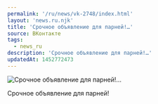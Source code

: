 ```yaml
---
permalink: '/ru/news/vk-2748/index.html'
layout: 'news.ru.njk'
title: 'Срочное объявление для парней!…'
source: ВКонтакте
tags:
  - news_ru
description: 'Срочное объявление для парней!…'
updatedAt: 1452772473
---
```

![Срочное объявление для парней!…](https://sun9-24.userapi.com/impf/c633821/v633821748/d60f/9uoCI5MnewE.jpg?size=720x960&quality=96&proxy=1&sign=fc6f2723f9ef44afc55b1c7f1b58af0e&c_uniq_tag=rBlETxsh2v4RoDip46-tc_nRx4fTmo3F7VctnZTghS8&type=album)

Срочное объявление для парней!
